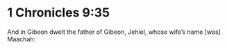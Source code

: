 # 1 Chronicles 9:35

And in Gibeon dwelt the father of Gibeon, Jehiel, whose wife’s name [was] Maachah: